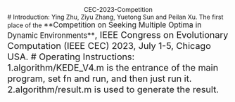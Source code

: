 <center>CEC-2023-Competition</center>
# Introduction:
  Ying Zhu, Ziyu Zhang, Yuetong Sun and Peilan Xu. The first place of the <big>**Competition on Seeking Multiple Optima in Dynamic Environments**<big>, IEEE Congress on Evolutionary Computation (IEEE CEC) 2023, July 1-5, Chicago USA.
# Operating Instructions:
  1.algorithm/KEDE_V4.m is the entrance of the main program, set fn and run, and then just run it.  
  2.algorithm/result.m is used to generate the result.  

